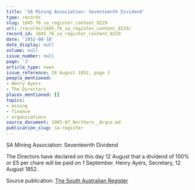 ```yaml
---
title: 'SA Mining Association: Seventeenth Dividend'
type: records
slug: 1845_76_sa_register_content_8229
url: /records/1845_76_sa_register_content_8229/
record_id: 1845_76_sa_register_content_8229
date: '1852-08-18'
date_display: null
volume: null
issue_number: null
page: '2'
article_type: news
issue_reference: 18 August 1852, page 2
people_mentioned:
- Henry Ayers
- The Directors
places_mentioned: []
topics:
- mining
- finance
- organizations
source_document: 1985-87_Northern__Argus.md
publication_slug: sa-register
---
```


SA Mining Association: Seventeenth Dividend

The Directors have declared on this day 12 August that a dividend of 100% or £5 per chare will be paid on 1 September.  Henry Ayers, Secretary, 12 August 1852.

Source publication: [The South Australian Register](/publications/sa-register/)
